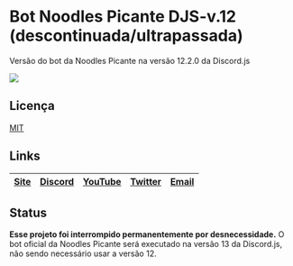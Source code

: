 # Bot Noodles Picante DJS-v.12 (descontinuada/ultrapassada)
Versão do bot da Noodles Picante na versão 12.2.0 da Discord.js

<img src="https://img.shields.io/badge/discord-%237289DA.svg?&style=for-the-badge&logo=discord&logoColor=white" />

Licença
----
[MIT][MIT]

Links
----

[Site][Site] | [Discord][Discord] | [YouTube][YouTube] | [Twitter][Twitter] | [Email][Email]
------ | ------ | ------ | ------ | ------ |

   [Site]: <https://www.noodlespicante.ml>
   [Discord]: <https://discord.noodlespicante.ml>
   [YouTube]: <https://youtube.noodlespicante.ml>
   [Twitter]: <https://twitter.noodlespicante.ml>
   [Email]: <mailto:suporte@noodlespicante.tk>
   [MIT]: <https://github.com/noodlespicante/bot-pnp-djs12/blob/main/LICENSE.md>

Status
----

**Esse projeto foi interrompido permanentemente por desnecessidade.**
O bot oficial da Noodles Picante será executado na versão 13 da Discord.js, não sendo necessário usar a versão 12.
